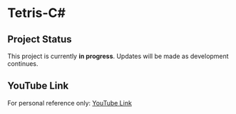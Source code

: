 # Tetris-C#

## Project Status
This project is currently **in progress**. Updates will be made as development continues.


## YouTube Link
For personal reference only:
[YouTube Link]([YOUR_YOUTUBE_LINK_HERE](https://youtu.be/jcUctrLC-7M?si=JxFnnUGPTwCOLlqp))
